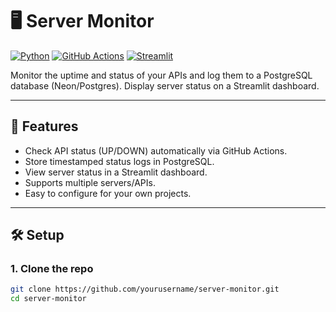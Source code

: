 # 🖥️ Server Monitor

[![Python](https://img.shields.io/badge/Python-3.11-blue.svg)](https://www.python.org/)
[![GitHub Actions](https://img.shields.io/badge/GitHub%20Actions-Automated-green.svg)](https://github.com/)
[![Streamlit](https://img.shields.io/badge/Streamlit-Dashboard-orange.svg)](https://streamlit.io/)

Monitor the uptime and status of your APIs and log them to a PostgreSQL database (Neon/Postgres). Display server status on a Streamlit dashboard.

---

## 🔹 Features

- Check API status (UP/DOWN) automatically via GitHub Actions.
- Store timestamped status logs in PostgreSQL.
- View server status in a Streamlit dashboard.
- Supports multiple servers/APIs.
- Easy to configure for your own projects.

---

## 🛠️ Setup

### 1. Clone the repo

```bash
git clone https://github.com/yourusername/server-monitor.git
cd server-monitor
